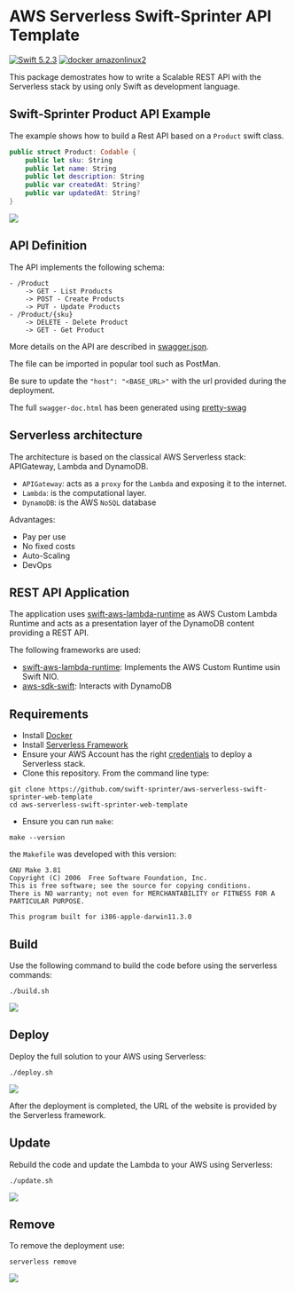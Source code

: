 # AWS Serverless Swift-Sprinter API Template

[![Swift 5.2.3](https://img.shields.io/badge/Swift-5.2.3-blue.svg)](https://swift.org/download/) [![docker amazonlinux2](https://img.shields.io/badge/docker-amazonlinux2-orange.svg)](https://swift.org/download/)

This package demostrates how to write a Scalable REST API with the Serverless stack by using only Swift as development language.

## Swift-Sprinter Product API Example

The example shows how to build a Rest API based on a `Product` swift class.

```swift
public struct Product: Codable {
    public let sku: String
    public let name: String
    public let description: String
    public var createdAt: String?
    public var updatedAt: String?
}
```
![](images/postman.png)

## API Definition

The API implements the following schema:

```
- /Product
    -> GET - List Products
    -> POST - Create Products
    -> PUT - Update Products
- /Product/{sku}
    -> DELETE - Delete Product
    -> GET - Get Product
```

More details on the API are described in [swagger.json](swagger.json).

The file can be imported in popular tool such as PostMan.

Be sure to update the `"host": "<BASE_URL>"` with the url provided during the deployment.

The full `swagger-doc.html` has been generated using [pretty-swag](https://twskj.github.io/pretty-swag/)

## Serverless architecture

The architecture is based on the classical AWS Serverless stack: APIGateway, Lambda and DynamoDB.
- `APIGateway`: acts as a `proxy` for the `Lambda` and exposing it to the internet.
- `Lambda`: is the computational layer.
- `DynamoDB`: is the AWS `NoSQL` database

Advantages:
- Pay per use
- No fixed costs
- Auto-Scaling
- DevOps

## REST API Application

The application uses [swift-aws-lambda-runtime](https://github.com/swift-server/swift-aws-lambda-runtime/) as AWS Custom Lambda Runtime and acts as a presentation layer of the DynamoDB content providing a REST API.

The following frameworks are used:
- [swift-aws-lambda-runtime](https://github.com/swift-server/swift-aws-lambda-runtime/): Implements the AWS Custom Runtime usin Swift NIO.
- [aws-sdk-swift](https://github.com/swift-aws/aws-sdk-swift): Interacts with DynamoDB

## Requirements

- Install [Docker](https://docs.docker.com/install/)
- Install [Serverless Framework](https://www.serverless.com/framework/docs/getting-started/)
- Ensure your AWS Account has the right [credentials](https://www.serverless.com/framework/docs/providers/aws/guide/credentials/) to deploy a Serverless stack.
- Clone this repository. From the command line type:

```console
git clone https://github.com/swift-sprinter/aws-serverless-swift-sprinter-web-template
cd aws-serverless-swift-sprinter-web-template
```
- Ensure you can run `make`:

```console
make --version
```

the `Makefile` was developed with this version:
```
GNU Make 3.81
Copyright (C) 2006  Free Software Foundation, Inc.
This is free software; see the source for copying conditions.
There is NO warranty; not even for MERCHANTABILITY or FITNESS FOR A
PARTICULAR PURPOSE.

This program built for i386-apple-darwin11.3.0
```

## Build

Use the following command to build the code before using the serverless commands:
```
./build.sh
```

![](images/build.png)

## Deploy

Deploy the full solution to your AWS using Serverless:
```
./deploy.sh
```

![](images/deploy.png)

After the deployment is completed, the URL of the website is provided by the Serverless framework.

## Update

Rebuild the code and update the Lambda to your AWS using Serverless:
```
./update.sh
```

![](images/update.png)

## Remove

To remove the deployment use:
```
serverless remove
```

![](images/remove.png)